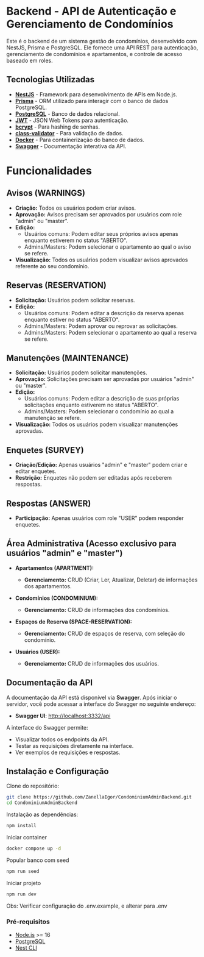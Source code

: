 # Backend - API de Autenticação e Gerenciamento de Condomínios

Este é o backend de um sistema gestão de condomínios, desenvolvido com NestJS, Prisma e PostgreSQL. Ele fornece uma API REST para autenticação, gerenciamento de condomínios e apartamentos, e controle de acesso baseado em roles.

## Tecnologias Utilizadas

- **[NestJS](https://nestjs.com/)** - Framework para desenvolvimento de APIs em Node.js.
- **[Prisma](https://www.prisma.io/)** - ORM utilizado para interagir com o banco de dados PostgreSQL.
- **[PostgreSQL](https://www.postgresql.org/)** - Banco de dados relacional.
- **[JWT](https://jwt.io/)** - JSON Web Tokens para autenticação.
- **[bcrypt](https://www.npmjs.com/package/bcrypt)** - Para hashing de senhas.
- **[class-validator](https://github.com/typestack/class-validator)** - Para validação de dados.
- **[Docker](https://www.docker.com/)** - Para containerização do banco de dados.
- **[Swagger](https://swagger.io/)** - Documentação interativa da API.

# Funcionalidades

## Avisos (WARNINGS)

- **Criação:** Todos os usuários podem criar avisos.
- **Aprovação:** Avisos precisam ser aprovados por usuários com role "admin" ou "master".
- **Edição:**
  - Usuários comuns: Podem editar seus próprios avisos apenas enquanto estiverem no status "ABERTO".
  - Admins/Masters: Podem selecionar o apartamento ao qual o aviso se refere.
- **Visualização:** Todos os usuários podem visualizar avisos aprovados referente ao seu condomínio.

## Reservas (RESERVATION)

- **Solicitação:** Usuários podem solicitar reservas.
- **Edição:**
  - Usuários comuns: Podem editar a descrição da reserva apenas enquanto estiver no status "ABERTO".
  - Admins/Masters: Podem aprovar ou reprovar as solicitações.
  - Admins/Masters: Podem selecionar o apartamento ao qual a reserva se refere.

## Manutenções (MAINTENANCE)

- **Solicitação:** Usuários podem solicitar manutenções.
- **Aprovação:** Solicitações precisam ser aprovadas por usuários "admin" ou "master".
- **Edição:**
  - Usuários comuns: Podem editar a descrição de suas próprias solicitações enquanto estiverem no status "ABERTO".
  - Admins/Masters: Podem selecionar o condomínio ao qual a manutenção se refere.
- **Visualização:** Todos os usuários podem visualizar manutenções aprovadas.

## Enquetes (SURVEY)

- **Criação/Edição:** Apenas usuários "admin" e "master" podem criar e editar enquetes.
- **Restrição:** Enquetes não podem ser editadas após receberem respostas.

## Respostas (ANSWER)

- **Participação:** Apenas usuários com role "USER" podem responder enquetes.

## Área Administrativa (Acesso exclusivo para usuários "admin" e "master")

- **Apartamentos (APARTMENT):**
  - **Gerenciamento:** CRUD (Criar, Ler, Atualizar, Deletar) de informações dos apartamentos.
- **Condomínios (CONDOMINIUM):**
  - **Gerenciamento:** CRUD de informações dos condomínios.
- **Espaços de Reserva (SPACE-RESERVATION):**
  - **Gerenciamento:** CRUD de espaços de reserva, com seleção do condomínio.
- **Usuários (USER):**

  - **Gerenciamento:** CRUD de informações dos usuários.

## Documentação da API

A documentação da API está disponível via **Swagger**. Após iniciar o servidor, você pode acessar a interface do Swagger no seguinte endereço:

- **Swagger UI**: [http://localhost:3332/api](http://localhost:3332/api)

A interface do Swagger permite:

- Visualizar todos os endpoints da API.
- Testar as requisições diretamente na interface.
- Ver exemplos de requisições e respostas.

## Instalação e Configuração

Clone do repositório:

```bash
git clone https://github.com/ZanellaIgor/CondominiumAdminBackend.git
cd CondominiumAdminBackend
```

Instalação as dependências:

```bash
npm install
```

Iniciar container

```bash
docker compose up -d
```

Popular banco com seed

```bash
npm run seed
```

Iniciar projeto

```bash
npm run dev
```

Obs: Verificar configuração do .env.example, e alterar para .env

### Pré-requisitos

- [Node.js](https://nodejs.org/) >= 16
- [PostgreSQL](https://www.postgresql.org/)
- [Nest CLI](https://docs.nestjs.com/cli/overview)
